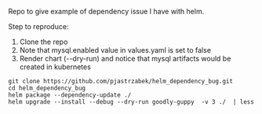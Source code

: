 Repo to give example of dependency issue I have with helm.

Step to reproduce:
1. Clone the repo
2. Note that mysql.enabled value in values.yaml is set to false
3. Render chart (--dry-run) and notice that mysql artifacts would be created in kubernetes

```$xslt
git clone https://github.com/pjastrzabek/helm_dependency_bug.git
cd helm_dependency_bug
helm package --dependency-update ./
helm upgrade --install --debug --dry-run goodly-guppy  -v 3 ./  | less
```
